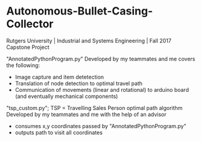 # Autonomous-Bullet-Casing-Collector
Rutgers University | Industrial and Systems Engineering | Fall 2017 Capstone Project

"AnnotatedPythonProgram.py"
Developed by my teammates and me covers the following:
- Image capture and item detetection
- Translation of node detection to optimal travel path
- Communication of movements (linear and rotational) to arduino board (and eventually mechanical components)

"tsp_custom.py"; TSP = Travelling Sales Person optimal path algorithm
Developed by my teammates and me with the help of an advisor
- consumes x,y coordinates passed by "AnnotatedPythonProgram.py"
- outputs path to visit all coordinates
